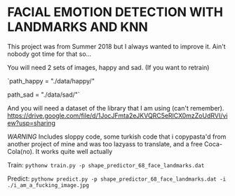 # FACIAL EMOTION DETECTION WITH LANDMARKS AND KNN

This project was from Summer 2018 but I always wanted to improve it. Ain't nobody got time for that so... 

You will need 2 sets of images, happy and sad. (If you want to retrain)

`path_happy = "./data/happy/"

path_sad = "./data/sad/"`

And you will need a dataset of the library that I am using (can't remember). 
https://drive.google.com/file/d/1JocJFmta2eJKVQRC5eRlCX0mzZoUdRVI/view?usp=sharing

*WARNING*
Includes sloppy code, some turkish code that i copypasta'd from another project of mine and was too lazyass to translate, and a free Coca-Cola(no).
It works quite well actually

Train:
`pythonw train.py -p shape_predictor_68_face_landmarks.dat`

Predict:
`pythonw predict.py -p shape_predictor_68_face_landmarks.dat -i ./i_am_a_fucking_image.jpg`

